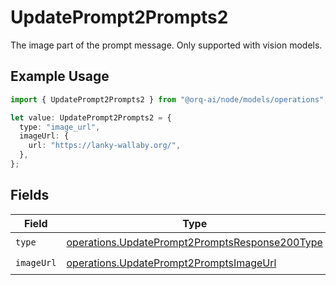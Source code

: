 # UpdatePrompt2Prompts2

The image part of the prompt message. Only supported with vision models.

## Example Usage

```typescript
import { UpdatePrompt2Prompts2 } from "@orq-ai/node/models/operations";

let value: UpdatePrompt2Prompts2 = {
  type: "image_url",
  imageUrl: {
    url: "https://lanky-wallaby.org/",
  },
};
```

## Fields

| Field                                                                                                            | Type                                                                                                             | Required                                                                                                         | Description                                                                                                      |
| ---------------------------------------------------------------------------------------------------------------- | ---------------------------------------------------------------------------------------------------------------- | ---------------------------------------------------------------------------------------------------------------- | ---------------------------------------------------------------------------------------------------------------- |
| `type`                                                                                                           | [operations.UpdatePrompt2PromptsResponse200Type](../../models/operations/updateprompt2promptsresponse200type.md) | :heavy_check_mark:                                                                                               | N/A                                                                                                              |
| `imageUrl`                                                                                                       | [operations.UpdatePrompt2PromptsImageUrl](../../models/operations/updateprompt2promptsimageurl.md)               | :heavy_check_mark:                                                                                               | N/A                                                                                                              |